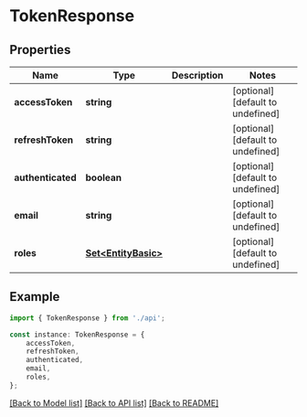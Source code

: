 # TokenResponse


## Properties

Name | Type | Description | Notes
------------ | ------------- | ------------- | -------------
**accessToken** | **string** |  | [optional] [default to undefined]
**refreshToken** | **string** |  | [optional] [default to undefined]
**authenticated** | **boolean** |  | [optional] [default to undefined]
**email** | **string** |  | [optional] [default to undefined]
**roles** | [**Set&lt;EntityBasic&gt;**](EntityBasic.md) |  | [optional] [default to undefined]

## Example

```typescript
import { TokenResponse } from './api';

const instance: TokenResponse = {
    accessToken,
    refreshToken,
    authenticated,
    email,
    roles,
};
```

[[Back to Model list]](../README.md#documentation-for-models) [[Back to API list]](../README.md#documentation-for-api-endpoints) [[Back to README]](../README.md)
